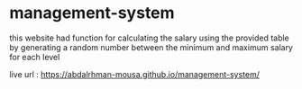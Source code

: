 # management-system

this website had function for calculating the salary using the provided table by generating a random number between the minimum and maximum salary for each level




live url : https://abdalrhman-mousa.github.io/management-system/
